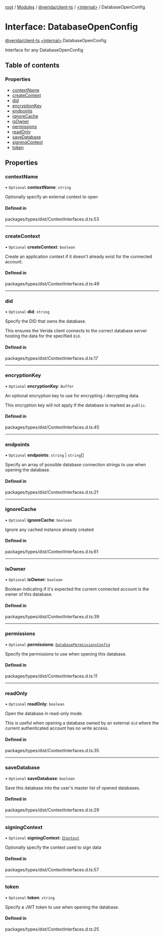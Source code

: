 [root](../README.md) / [Modules](../modules.md) / [@verida/client-ts](../modules/verida_client_ts.md) / [<internal\>](../modules/verida_client_ts._internal_.md) / DatabaseOpenConfig

# Interface: DatabaseOpenConfig

[@verida/client-ts](../modules/verida_client_ts.md).[<internal\>](../modules/verida_client_ts._internal_.md).DatabaseOpenConfig

Interface for any DatabaseOpenConfig

## Table of contents

### Properties

- [contextName](verida_client_ts._internal_.DatabaseOpenConfig.md#contextname)
- [createContext](verida_client_ts._internal_.DatabaseOpenConfig.md#createcontext)
- [did](verida_client_ts._internal_.DatabaseOpenConfig.md#did)
- [encryptionKey](verida_client_ts._internal_.DatabaseOpenConfig.md#encryptionkey)
- [endpoints](verida_client_ts._internal_.DatabaseOpenConfig.md#endpoints)
- [ignoreCache](verida_client_ts._internal_.DatabaseOpenConfig.md#ignorecache)
- [isOwner](verida_client_ts._internal_.DatabaseOpenConfig.md#isowner)
- [permissions](verida_client_ts._internal_.DatabaseOpenConfig.md#permissions)
- [readOnly](verida_client_ts._internal_.DatabaseOpenConfig.md#readonly)
- [saveDatabase](verida_client_ts._internal_.DatabaseOpenConfig.md#savedatabase)
- [signingContext](verida_client_ts._internal_.DatabaseOpenConfig.md#signingcontext)
- [token](verida_client_ts._internal_.DatabaseOpenConfig.md#token)

## Properties

### contextName

• `Optional` **contextName**: `string`

Optionally specify an external context to open

#### Defined in

packages/types/dist/ContextInterfaces.d.ts:53

___

### createContext

• `Optional` **createContext**: `boolean`

Create an application context if it doesn't already exist for the connected account.

#### Defined in

packages/types/dist/ContextInterfaces.d.ts:49

___

### did

• `Optional` **did**: `string`

Specify the DID that owns the database.

This ensures the Verida client connects to the correct database server hosting the data for the specified `did`.

#### Defined in

packages/types/dist/ContextInterfaces.d.ts:17

___

### encryptionKey

• `Optional` **encryptionKey**: `Buffer`

An optional encryption key to use for encrypting / decrypting data.

This encryption key will not apply if the database is marked as `public`.

#### Defined in

packages/types/dist/ContextInterfaces.d.ts:45

___

### endpoints

• `Optional` **endpoints**: `string` \| `string`[]

Specify an array of possible database connection strings to use when opening the database.

#### Defined in

packages/types/dist/ContextInterfaces.d.ts:21

___

### ignoreCache

• `Optional` **ignoreCache**: `boolean`

Ignore any cached instance already created

#### Defined in

packages/types/dist/ContextInterfaces.d.ts:61

___

### isOwner

• `Optional` **isOwner**: `boolean`

Boolean indicating if it's expected the current connected account is the owner of this database.

#### Defined in

packages/types/dist/ContextInterfaces.d.ts:39

___

### permissions

• `Optional` **permissions**: [`DatabasePermissionsConfig`](verida_client_ts._internal_.DatabasePermissionsConfig.md)

Specify the permissions to use when opening this database.

#### Defined in

packages/types/dist/ContextInterfaces.d.ts:11

___

### readOnly

• `Optional` **readOnly**: `boolean`

Open the database in read-only mode.

This is useful when opening a database owned by an external `did` where the current authenticated account has no write access.

#### Defined in

packages/types/dist/ContextInterfaces.d.ts:35

___

### saveDatabase

• `Optional` **saveDatabase**: `boolean`

Save this database into the user's master list of opened databases.

#### Defined in

packages/types/dist/ContextInterfaces.d.ts:29

___

### signingContext

• `Optional` **signingContext**: [`IContext`](verida_client_ts._internal_.IContext.md)

Optionally specify the context used to sign data

#### Defined in

packages/types/dist/ContextInterfaces.d.ts:57

___

### token

• `Optional` **token**: `string`

Specify a JWT token to use when opening the database.

#### Defined in

packages/types/dist/ContextInterfaces.d.ts:25
